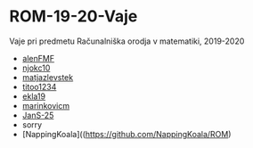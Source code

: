 # ROM-19-20-Vaje
Vaje pri predmetu Računalniška orodja v matematiki, 2019-2020

- [alenFMF](https://github.com/alenFMF/ROM-19-20-Vaje) 
- [njokc10](https://github.com/njokc10/ROM.git)
- [matjazlevstek](https://github.com/matjazlevstek/ROM)
- [titoo1234](https://github.com/titoo1234/ROM)
- [ekla19](https://github.com/ekla19/ROM)
- [marinkovicm](https://github.com/marinkovicm/ROM)
- [JanS-25](https://github.com/JanS-25/ROM)
- sorry
- [NappingKoala]((https://github.com/NappingKoala/ROM)
